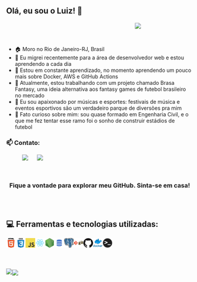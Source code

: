 <h2> Olá, eu sou o Luiz! 👋 </h2>

&nbsp;&nbsp;&nbsp;&nbsp;&nbsp;&nbsp;&nbsp;&nbsp;&nbsp;&nbsp;
&nbsp;&nbsp;&nbsp;&nbsp;&nbsp;&nbsp;&nbsp;&nbsp;&nbsp;&nbsp;
&nbsp;&nbsp;&nbsp;&nbsp;&nbsp;&nbsp;&nbsp;&nbsp;&nbsp;&nbsp;
&nbsp;&nbsp;&nbsp;&nbsp;&nbsp;&nbsp;&nbsp;&nbsp;&nbsp;&nbsp;
&nbsp;&nbsp;&nbsp;&nbsp;&nbsp;&nbsp;&nbsp;&nbsp;&nbsp;&nbsp;
&nbsp;&nbsp;&nbsp;&nbsp;&nbsp;&nbsp;&nbsp;&nbsp;&nbsp;&nbsp;
&nbsp;&nbsp;&nbsp;&nbsp;&nbsp;&nbsp;&nbsp;&nbsp;&nbsp;&nbsp;
&nbsp;&nbsp;&nbsp;&nbsp;&nbsp;&nbsp;&nbsp;&nbsp;&nbsp;&nbsp;
<img align="center" width="300px" src="https://i.pinimg.com/originals/6f/c4/c8/6fc4c8e06fb4aa6f343dbbc476df7e2f.gif">

</br>

- 🏠 Moro no Rio de Janeiro-RJ, Brasil
- 💼 Eu migrei recentemente para a área de desenvolvedor web e estou aprendendo a cada dia
- 📖 Estou em constante aprendizado, no momento aprendendo um pouco mais sobre Docker, AWS e GitHub Actions
- 🔭 Atualmente, estou trabalhando com um projeto chamado Brasa Fantasy, uma ideia alternativa aos fantasy games de futebol brasileiro no mercado
- 🫶 Eu sou apaixonado por músicas e esportes: festivais de música e eventos esportivos são um verdadeiro parque de diversões pra mim
- 🤔 Fato curioso sobre mim: sou quase formado em Engenharia Civil, e o que me fez tentar esse ramo foi o sonho de construir estádios de futebol

<h3> 📫 Contato: </h3>

&nbsp;&nbsp;&nbsp;&nbsp;&nbsp;&nbsp;&nbsp;&nbsp;&nbsp;&nbsp;
[<img width="35px" src="https://cdn-icons-png.flaticon.com/512/174/174857.png"/>][linkedin]
&nbsp;&nbsp;&nbsp;&nbsp;
[<img width="35px" src="https://cdn-icons-png.flaticon.com/512/3176/3176392.png"/>][email]

</br>

<h3 align='center'>Fique a vontade para explorar meu GitHub. Sinta-se em casa!</h3>

</br></br>

<h2> 💻 Ferramentas e tecnologias utilizadas: </h2>


<img align="left" alt="HTML5" width="26px" src="https://raw.githubusercontent.com/github/explore/80688e429a7d4ef2fca1e82350fe8e3517d3494d/topics/html/html.png" />
<img align="left" alt="CSS3" width="26px" src="https://raw.githubusercontent.com/github/explore/80688e429a7d4ef2fca1e82350fe8e3517d3494d/topics/css/css.png" />
<img align="left" alt="JavaScript" width="26px" src="https://raw.githubusercontent.com/github/explore/80688e429a7d4ef2fca1e82350fe8e3517d3494d/topics/javascript/javascript.png" />
<img align="left" alt="React" width="26px" src="https://raw.githubusercontent.com/github/explore/80688e429a7d4ef2fca1e82350fe8e3517d3494d/topics/react/react.png" />
<img align="left" alt="Node.js" width="26px" src="https://raw.githubusercontent.com/github/explore/80688e429a7d4ef2fca1e82350fe8e3517d3494d/topics/nodejs/nodejs.png" />
<img align="left" alt="SQL" width="26px" src="https://raw.githubusercontent.com/github/explore/80688e429a7d4ef2fca1e82350fe8e3517d3494d/topics/sql/sql.png" />
<img align="left" alt="postgreSQL" width="26px" src="https://raw.githubusercontent.com/github/explore/80688e429a7d4ef2fca1e82350fe8e3517d3494d/topics/postgresql/postgresql.png" />
<img align="left" alt="Git" width="26px" src="https://raw.githubusercontent.com/github/explore/80688e429a7d4ef2fca1e82350fe8e3517d3494d/topics/git/git.png" />
<img align="left" alt="GitHub" width="26px" src="https://raw.githubusercontent.com/github/explore/78df643247d429f6cc873026c0622819ad797942/topics/github/github.png" />
<img align="left" alt="Docker" width="26px" src="https://raw.githubusercontent.com/github/explore/80688e429a7d4ef2fca1e82350fe8e3517d3494d/topics/docker/docker.png" />
<img align="left" alt="Terminal" width="26px" src="https://raw.githubusercontent.com/github/explore/80688e429a7d4ef2fca1e82350fe8e3517d3494d/topics/terminal/terminal.png" />
<br />
<br />

<br />
<br />

<img align='left' src="https://github-readme-stats.vercel.app/api/top-langs/?username=LuizFelipeSR97&layout=compact&langs_count=10" /><img align='center' src="https://github-readme-stats.vercel.app/api?username=LuizFelipeSR97&count_private=true&show_icons=true" />
</details>

[linkedin]: https://www.linkedin.com/in/luiz-felipe-simoes-ribeiro/
[email]: mailto:luizfelipesribeiro@outlook.com
